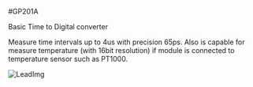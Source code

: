 <!--- PrjInfo ---> <!--- Please remove this line after manually editing --->
<!--- 00a56be08b96043df9e37d6aff7b6990 --->
<!--- Created:20170112-18:22: ---> 
<!--- Author:Mlab: ---> 
<!--- AuthorEmail:mlab@mlab.cz: ---> 
<!--- Tags:imported: ---> 
<!--- Ust:None: ---> 
<!--- Name:GP201A: --->
#GP201A 
<!--- LongName --->
Basic Time to Digital converter
<!--- ELongName ---> 

<!--- Lead --->
Measure time intervals up to 4us with precision 65ps. Also is capable for measure temperature (with 16bit resolution) if module is connected to temperature sensor such as PT1000.
<!--- ELead ---> 

![LeadImg](GP201A_Top_Small.jpg) 


​
​
<!--- Description --->
<!--- EDescription --->
<!--- Content --->
<!--- EContent --->
            